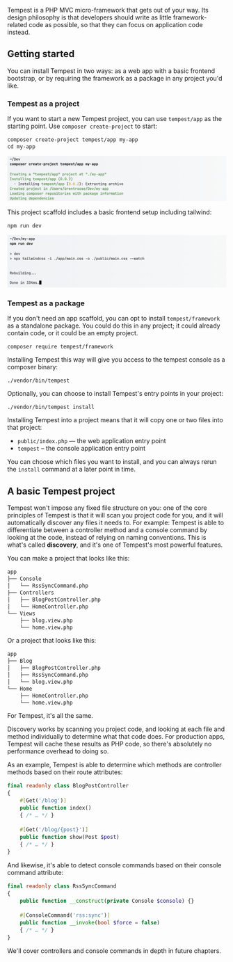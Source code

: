 Tempest is a PHP MVC micro-framework that gets out of your way. Its design philosophy is that developers should write as little framework-related code as possible, so that they can focus on application code instead.

## Getting started

You can install Tempest in two ways: as a web app with a basic frontend bootstrap, or by requiring the framework as a package in any project you'd like.

### Tempest as a project

If you want to start a new Tempest project, you can use `tempest/app` as the starting point. Use `composer create-project` to start:

```
composer create-project tempest/app my-app
cd my-app
```

![](img/01-tempest-create-project.png)

This project scaffold includes a basic frontend setup including tailwind:

```
npm run dev
```

![](img/01-tempest-npm.png)

### Tempest as a package

If you don't need an app scaffold, you can opt to install `tempest/framework` as a standalone package. You could do this in any project; it could already contain code, or it could be an empty project.

```
composer require tempest/framework
```

Installing Tempest this way will give you access to the tempest console as a composer binary:

```
./vendor/bin/tempest
```

Optionally, you can choose to install Tempest's entry points in your project:

```
./vendor/bin/tempest install
```

Installing Tempest into a project means that it will copy one or two files into that project:

- `public/index.php` — the web application entry point
- `tempest` – the console application entry point

You can choose which files you want to install, and you can always rerun the `install` command at a later point in time.


## A basic Tempest project

Tempest won't impose any fixed file structure on you: one of the core principles of Tempest is that it will scan you project code for you, and it will automatically discover any files it needs to. For example: Tempest is able to differentiate between a controller method and a console command by looking at the code, instead of relying on naming conventions. This is what's called **discovery**, and it's one of Tempest's most powerful features. 

You can make a project that looks like this:

```
app
├── Console
│   └── RssSyncCommand.php
├── Controllers
│   ├── BlogPostController.php
│   └── HomeController.php
└── Views
    ├── blog.view.php
    └── home.view.php
```

Or a project that looks like this:

```
app
├── Blog
│   ├── BlogPostController.php
│   ├── RssSyncCommand.php
│   └── blog.view.php
└── Home
    ├── HomeController.php
    └── home.view.php
```

For Tempest, it's all the same.

Discovery works by scanning you project code, and looking at each file and method individually to determine what that code does. For production apps, Tempest will cache these results as PHP code, so there's absolutely no performance overhead to doing so.

As an example, Tempest is able to determine which methods are controller methods based on their route attributes:

```php
final readonly class BlogPostController
{
    #[Get('/blog')]
    public function index() 
    { /* … */ }
    
    #[Get('/blog/{post}')]
    public function show(Post $post) 
    { /* … */ }
}
```

And likewise, it's able to detect console commands based on their console command attribute:

```php
final readonly class RssSyncCommand
{
    public function __construct(private Console $console) {}

    #[ConsoleCommand('rss:sync')]
    public function __invoke(bool $force = false)  
    { /* … */ }
}
```

We'll cover controllers and console commands in depth in future chapters.